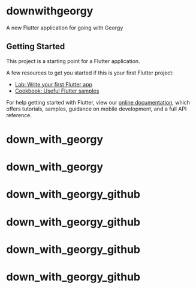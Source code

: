 # downwithgeorgy

A new Flutter application for going with Georgy

## Getting Started

This project is a starting point for a Flutter application.

A few resources to get you started if this is your first Flutter project:

- [Lab: Write your first Flutter app](https://flutter.dev/docs/get-started/codelab)
- [Cookbook: Useful Flutter samples](https://flutter.dev/docs/cookbook)

For help getting started with Flutter, view our
[online documentation](https://flutter.dev/docs), which offers tutorials,
samples, guidance on mobile development, and a full API reference.
# down_with_georgy
# down_with_georgy
# down_with_georgy_github
# down_with_georgy_github
# down_with_georgy_github
# down_with_georgy_github
